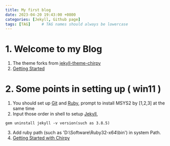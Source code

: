 ```yaml
---
title: My first blog
date: 2023-04-20 19:43:00 +0800
categories: [Jekyll, Github page]
tags: [TAG]     # TAG names should always be lowercase
---
```


# 1. Welcome to my Blog
1. The theme forks from [jekyll-theme-chirpy](https://chirpy.cotes.page/tags/https://github.com/cotes2020/jekyll-theme-chirpy)
2. [Getting Started](https://chirpy.cotes.page/posts/getting-started/)

# 2. Some points in setting up ( win11 )
1. You should set up [Git](https://git-scm.com/) and [Ruby](https://rubyinstaller.org/downloads/), prompt to install MSYS2 by [1,2,3] at the same time
2. Input those order in shell to setup [Jekyll](https://jekyllrb.com/docs/installation/), 
```shell
gem uninstall jekyll -v version(such as 3.8.5)
```
3. Add ruby path (such as 'D:\Software\Ruby32-x64\bin') in system Path.
4. [Getting Started with Chirpy ](https://chirpy.cotes.page/posts/getting-started/)
